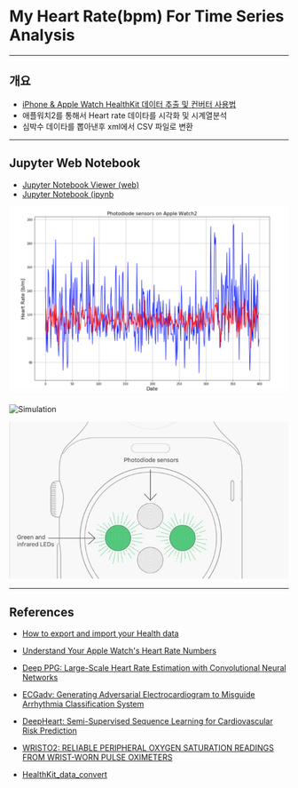 # My Heart Rate(bpm) For Time Series Analysis 

***
## 개요
- [iPhone & Apple Watch HealthKit 데이터 추출 및 컨버터 사용법](https://github.com/leehaesung/My_Heart_Rate_For_Time_Series_Analysis/blob/master/HowToConvertFromXML2CSV.md)
- 애플워치2를 통해서 Heart rate 데이타를 시각화 및 시계열분석 
- 심박수 데이타를 뽑아낸후 xml에서 CSV 파일로 변환 

---

## Jupyter Web Notebook

* [Jupyter Notebook Viewer (web)](https://nbviewer.jupyter.org/github/leehaesung/My_Heart_Rate_For_Time_Series_Analysis/blob/master/02_Codes/My_Heart_Rate_For_Time_Series_Analysis.ipynb)
* [Jupyter Notebook (ipynb](https://github.com/leehaesung/My_Heart_Rate_For_Time_Series_Analysis/blob/master/02_Codes/My_Heart_Rate_For_Time_Series_Analysis.ipynb)

![Prediction](https://raw.githubusercontent.com/leehaesung/My_Heart_Rate_For_Time_Series_Analysis/master/01_Images/Prediction.png)

![Simulation](https://raw.githubusercontent.com/leehaesung/My_Heart_Rate_For_Time_Series_Analysis/master/01_Images/Apple-Watch.gif)

![HearRate](https://raw.githubusercontent.com/leehaesung/My_Heart_Rate_For_Time_Series_Analysis/master/01_Images/apple-watch-diagram.jpg)

***
## References
* [How to export and import your Health data](https://www.idownloadblog.com/2015/06/10/how-to-export-import-health-data/?fbclid=IwAR0_qXo1ZwE0ZtSxVksTAu9g82d9uzVkRoVRkZFQDPFzeHq8wxTn77-CHZo)

* [Understand Your Apple Watch's Heart Rate Numbers ](https://vitals.lifehacker.com/understand-your-apple-watchs-heart-rate-numbers-1831767054) 

* [Deep PPG: Large-Scale Heart Rate Estimation with
Convolutional Neural Networks](https://www.mdpi.com/1424-8220/19/14/3079/pdf)

* [ECGadv: Generating Adversarial Electrocardiogram to
Misguide Arrhythmia Classification System](https://arxiv.org/pdf/1901.03808.pdf)

* [DeepHeart: Semi-Supervised Sequence Learning for Cardiovascular Risk
Prediction](https://arxiv.org/pdf/1802.02511.pdf)

* [WRISTO2: RELIABLE PERIPHERAL OXYGEN SATURATION
READINGS FROM WRIST-WORN PULSE OXIMETERS](https://arxiv.org/pdf/1906.07545.pdf)

* [HealthKit_data_convert](https://github.com/nabelekt/HealthKit_data_convert)
